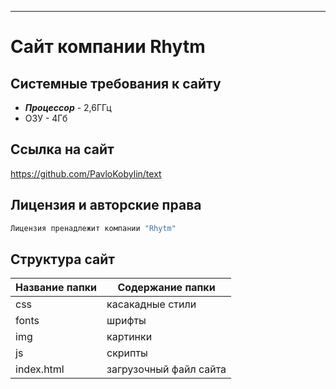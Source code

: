 ***
# Сайт компании Rhytm

## Системные требования к сайту
- ***Процессор***  - 2,6ГГц
- ОЗУ - 4Гб

## Cсылка на сайт
<https://github.com/PavloKobylin/text>

## Лицензия и авторские права
```sh
Лицензия пренадлежит компании "Rhytm"
```
## Cтруктура сайт
Название папки | Содержание папки
---------------|----------------------
css            | касакадные стили
fonts          | шрифты
img            | картинки
js             | скрипты
index.html     | загрузочный файл сайта
